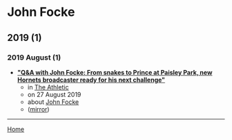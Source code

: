 # John Focke

## 2019 (1)

### 2019 August (1)

 - [**"Q&A with John Focke: From snakes to Prince at Paisley Park, new Hornets broadcaster ready for his next challenge"**](https://theathletic.com/977328/2019/08/27/qa-with-john-focke-from-snakes-to-prince-at-paisley-park-new-hornets-broadcaster-ready-for-his-next-challenge/)
    - in [The Athletic](../../publications/the-athletic/index.md)
    - on 27 August 2019
    - about [John Focke](../../topics/john-focke/index.md)
    - ([mirror](https://web.archive.org/web/*/https://theathletic.com/977328/2019/08/27/qa-with-john-focke-from-snakes-to-prince-at-paisley-park-new-hornets-broadcaster-ready-for-his-next-challenge/))

----

[Home](../index.md)
